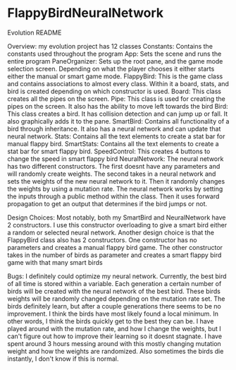 # FlappyBirdNeuralNetwork
Evolution README
 
Overview:
    my evolution project has 12 classes
    Constants: Contains the constants used throughout the program
    App: Sets the scene and runs the entire program
    PaneOrganizer: Sets up the root pane, and the game mode selection screen. Depending on what the player chooses
    it either starts either the manual or smart game mode.
    FlappyBird: This is the game class and contains associations to almost every class. Within it a board, stats, and
    bird is created depending on which constructor is used.
    Board: This class creates all the pipes on the screen.
    Pipe: This class is used for creating the pipes on the screen. It also has the ability to move left towards the bird
    Bird: This class creates a bird. It has collision detection and can jump up or fall. It also graphically adds it to
    the pane.
    SmartBird: Contains all functionality of a bird through inheritance. It also has a neural network and can update
    that neural network.
    Stats: Contains all the text elements to create a stat bar for manual flappy bird.
    SmartStats: Contains all the text elements to create a stat bar for smart flappy bird.
    SpeedControl: This creates 4 buttons to change the speed in smart flappy bird
    NeuralNetwork: The neural network has two different constructors. The first doesnt have any parameters and will
    randomly create weights. The second takes in a neural network and sets the weights of the new neural network to it.
    Then it randomly changes the weights by using a mutation rate. The neural network works by setting the inputs
    through a public method within the class. Then it uses forward propagation to get an output that determines if the
    bird jumps or not.
 
Design Choices:
    Most notably, both my SmartBird and NeuralNetwork have 2 constructors. I use this constructor overloading to give a
    smart bird either a random or selected neural network. Another design choice is that the FlappyBird class also has
    2 constructors. One constructor has no parameters and creates a manual flappy bird game. The other constructor
    takes in the number of birds as parameter and creates a smart flappy bird game with that many smart birds
 
Bugs:
    I definitely could optimize my neural network. Currently, the best bird of all time is stored within a variable.
    Each generation a certain number of birds will be created with the neural network of the best bird. These birds
    weights will be randomly changed depending on the mutation rate set. The birds definitely learn, but after a couple
    generations there seems to be no improvement. I think the birds have most likely found a local minimum. In other
    words, I think the birds quickly get to the best they can be. I have played around with the mutation rate, and how
    I change the weights, but I can't figure out how to improve their learning so it doesnt stagnate. I have spent
    around 3 hours messing around with this mostly changing mutation weight and how the weights are randomized.
    Also sometimes the birds die instantly, I don't know if this is normal.
 
